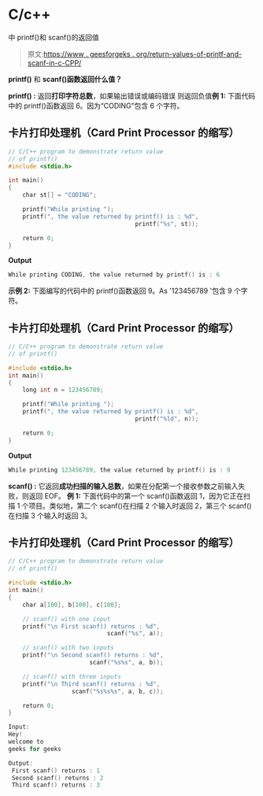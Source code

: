 # C/c++

中 printf()和 scanf()的返回值

> 原文:[https://www . geesforgeks . org/return-values-of-printf-and-scanf-in-c-CPP/](https://www.geeksforgeeks.org/return-values-of-printf-and-scanf-in-c-cpp/)

**printf()** 和 **scanf()函数返回什么值？**

**printf() :** 返回**打印字符总数**，如果输出错误或编码错误
则返回负值**例 1:** 下面代码中的 printf()函数返回 6。因为“CODING”包含 6 个字符。

## 卡片打印处理机（Card Print Processor 的缩写）

```cpp
// C/C++ program to demonstrate return value
// of printf()
#include <stdio.h>

int main()
{
    char st[] = "CODING";

    printf("While printing ");
    printf(", the value returned by printf() is : %d",
                                    printf("%s", st));

    return 0;
}
```

**Output**

```cpp
While printing CODING, the value returned by printf() is : 6
```

**示例 2:** 下面编写的代码中的 printf()函数返回 9。As '123456789 '包含 9 个字符。

## 卡片打印处理机（Card Print Processor 的缩写）

```cpp
// C/C++ program to demonstrate return value
// of printf()

#include <stdio.h>
int main()
{
    long int n = 123456789;

    printf("While printing ");
    printf(", the value returned by printf() is : %d",
                                    printf("%ld", n));

    return 0;
}
```

**Output**

```cpp
While printing 123456789, the value returned by printf() is : 9
```

**scanf() :** 它返回**成功扫描的输入总数**，如果在分配第一个接收参数之前输入失败，则返回 EOF。
**例 1:** 下面代码中的第一个 scanf()函数返回 1，因为它正在扫描 1 个项目。类似地，第二个 scanf()在扫描 2 个输入时返回 2，第三个 scanf()在扫描 3 个输入时返回 3。

## 卡片打印处理机（Card Print Processor 的缩写）

```cpp
// C/C++ program to demonstrate return value
// of printf()

#include <stdio.h>
int main()
{
    char a[100], b[100], c[100];

    // scanf() with one input
    printf("\n First scanf() returns : %d",
                            scanf("%s", a));

    // scanf() with two inputs
    printf("\n Second scanf() returns : %d",
                       scanf("%s%s", a, b));

    // scanf() with three inputs
    printf("\n Third scanf() returns : %d",
                  scanf("%s%s%s", a, b, c));

    return 0;
}
```

```cpp
Input:
Hey!
welcome to
geeks for geeks

Output:
 First scanf() returns : 1
 Second scanf() returns : 2
 Third scanf() returns : 3
```